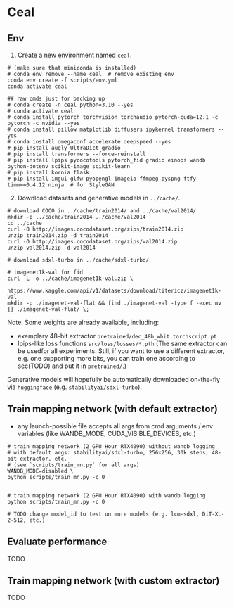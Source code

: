 # Ceal

## Env

1. Create a new environment named `ceal`.

```shell
# (make sure that miniconda is installed)
# conda env remove --name ceal  # remove existing env
conda env create -f scripts/env.yml
conda activate ceal

## raw cmds just for backing up
# conda create -n ceal python=3.10 --yes
# conda activate ceal
# conda install pytorch torchvision torchaudio pytorch-cuda=12.1 -c pytorch -c nvidia --yes
# conda install pillow matplotlib diffusers ipykernel transformers --yes
# conda install omegaconf accelerate deepspeed --yes
# pip install augly UltraDict gradio
# pip install transformers --force-reinstall
# pip install lpips pycocotools pytorch_fid gradio einops wandb python-dotenv scikit-image scikit-learn 
# pip install kornia flask
# pip install imgui glfw pyopengl imageio-ffmpeg pyspng ftfy timm==0.4.12 ninja  # for StyleGAN
```


2. Download datasets and generative models in `../cache/`.

```shell
# download COCO in ../cache/train2014/ and ../cache/val2014/
mkdir -p ../cache/train2014 ../cache/val2014
cd ../cache
curl -O http://images.cocodataset.org/zips/train2014.zip
unzip train2014.zip -d train2014
curl -O http://images.cocodataset.org/zips/val2014.zip
unzip val2014.zip -d val2014

# download sdxl-turbo in ../cache/sdxl-turbo/

# imagenet1k-val for fid
curl -L -o ../cache/imagenet1k-val.zip \
    https://www.kaggle.com/api/v1/datasets/download/titericz/imagenet1k-val
mkdir -p ./imagenet-val-flat && find ./imagenet-val -type f -exec mv {} ./imagenet-val-flat/ \;
```


Note:
Some weights are already available, including:
- exemplary 48-bit extractor `pretrained/dec_48b_whit.torchscript.pt`
- lpips-like loss functions `src/loss/losses/*.pth`
(The same extractor can be usedfor all experiments. Still, if you want to use a different extractor, e.g. one supporting more bits, you can train one according to sec(TODO) and put it in `pretrained/`.)

Generative models will hopefully be automatically downloaded on-the-fly via `huggingface` (e.g. `stabilityai/sdxl-turbo`).



## Train mapping network (with default extractor)

- any launch-possible file accepts all args from cmd arguments / env variables (like WANDB_MODE, CUDA_VISIBLE_DEVICES, etc.)

```shell
# train mapping network (2 GPU Hour RTX4090) without wandb logging
# with default args: stabilityai/sdxl-turbo, 256x256, 30k steps, 48-bit extractor, etc.
# (see `scripts/train_mn.py` for all args)
WANDB_MODE=disabled \
python scripts/train_mn.py -c 0


# train mapping network (2 GPU Hour RTX4090) with wandb logging
python scripts/train_mn.py -c 0

# TODO change model_id to test on more models (e.g. lcm-sdxl, DiT-XL-2-512, etc.)
```

## Evaluate performance
TODO

## Train mapping network (with custom extractor)
TODO